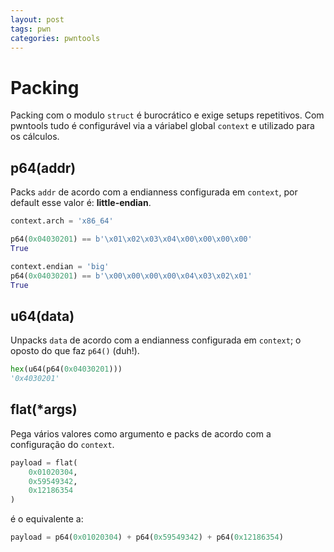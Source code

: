 ```yaml
---
layout: post
tags: pwn
categories: pwntools
---
```


# Packing

Packing com o modulo `struct` é burocrático e exige setups repetitivos.
Com pwntools tudo é configurável via a váriabel global `context` e utilizado para os cálculos.

## p64\(addr\)

Packs `addr` de acordo com a endianness configurada em `context`, por default esse valor é: **little-endian**.  


```python
context.arch = 'x86_64'

p64(0x04030201) == b'\x01\x02\x03\x04\x00\x00\x00\x00'
True

context.endian = 'big'
p64(0x04030201) == b'\x00\x00\x00\x00\x04\x03\x02\x01'
True
```

## u64\(data\)

Unpacks `data` de acordo com a endianness configurada em `context`; o oposto do que faz `p64()` (duh!).

```python
hex(u64(p64(0x04030201)))                                                                       
'0x4030201'
```

## flat\(\*args\)

Pega vários valores como argumento e packs de acordo com a configuração do `context`.

```python
payload = flat(
    0x01020304,
    0x59549342,
    0x12186354
)
```

é o equivalente a:

```python
payload = p64(0x01020304) + p64(0x59549342) + p64(0x12186354)
```